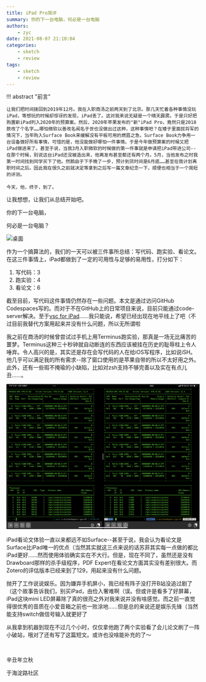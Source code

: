 ```yaml
---
title: iPad Pro简评
summary: 你的下一台电脑，何必是一台电脑
authors:
    - zyc
date: 2021-08-07 21:10:04
categories:
    - sketch
    - review
tags:
    - sketch
    - review
---
```


!!! abstract "前言"

    让我们把时间拨回到2019年12月。我在入职商汤之前两天到了北京。那几天忙着各种事情没玩iPad，等想玩的时候却惊讶的发现，iPad丢了。这对我来说无疑是一个晴天霹雳。于是只好把购置新iPad列入2020年的预算案。然后，2020年苹果发布的"新"iPad Pro，竟然只是2018款改了个名字……哪怕微软以善改名闻名于世也没做出过这种，这种事情吧？在矮子里面拔将军的情况下，当年购入Surface Book来缓解没有平板可用的燃眉之急。Surface Book力争用一台设备做好所有事情，可惜的是，他没能做好哪怕一件事情。于是今年做预算案的时候又把iPad做进来了。甚至于说，当我3月入职微软的时候做的第一件事就是申请把iPad带进公司--在那个时候，别说这台iPad还没被造出来，他离发布甚至都还有两个月。5月，当他发布之时我第一时间找到同学买下了他。然鹅由于下手晚了一步，预计到货时间是6月底……甚至在我计划离职时间之后。因此我在很久之前就决定等拿到之后写一篇文章纪念一下，顺便也相当于一个简短的评测。
    
    今天，他，终于，到了。

让我想想，让我们从总结开始吧。

你的下一台电脑，

何必是一台电脑？

![桌面](ipad/home.png "桌面")

作为一个搞算法的，我们的一天可以被三件事所总结：写代码、跑实验、看论文。在这三件事情上，iPad都做到了一定的可用性与足够的易用性，打分如下：

1. 写代码：3
2. 跑实验：4
3. 看论文：6

截至目前，写代码这件事情仍然存在一些问题。本文是通过访问GitHub Codespaces写的。而对于不在GitHub上的日常项目来说，目前只能通过code-server解决。至于[vsc for iPad](https://github.com/microsoft/vscode/issues/70764)……我只能说，希望已经出现在地平线上了吧（不过目前我替代方案用起来并没有什么问题，所以无所谓啦

我之前在商汤的时候曾尝试过手机上用Terminus跑实验，那真是一场无比痛苦的噩梦。Terminus这种三十秒钟就自动断连的东西应该被挂在历史的耻辱柱上令人唾弃。令人高兴的是，其实还是存在会写代码的人在给iOS写程序，比如说iSH。他几乎可以满足我的所有需求--除了窗口使用的是苹果自带的所以不太好用之外。此外，还有一些瑕不掩瑜的小缺陷，比如对zsh支持不够完善以及实在有点儿丑……。

![iSH](ipad/iSH.png "iSH")

iPad看论文体验一直以来都远不如Surface--甚至于说，我会认为看论文是Surface比iPad唯一的优点（当然其实就这三点来说的话苏菲其实每一点做的都比iPad更好……然而使用体验确实实在不大行。但是，现在不同了，虽然还是没有Drawboard那样的杀手级程序，PDF Expert在看论文方面其实没有差别很大。而Zotero的评估版本已经来到了129，用起来没有什么问题。

抛开了工作说说娱乐。因为嫌弃手机屏小，我已经有阵子没打开B站没追过剧了（这个故事告诉我们，别买iPad，由俭入奢难啊（误。但或许是看多了好屏幕，iPad这块mini LED屏幕除了真的很亮之外对我来说并没有啥感觉。而之前一直觉得很优秀的音质在小爱音箱之前也一败涂地……但是总的来说还是娱乐先锋（当然能支持switch做信号输入就更好了

从我拿到机器到现在不过几个小时，仅仅拿他跑了两个实验看了会儿论文刷了一阵小破站，哦对了还有写了这篇短文。或许也没啥能补充的了～

</br>

辛丑年立秋

于海淀路社区

